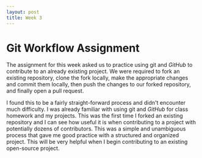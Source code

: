 ```yaml
---
layout: post
title: Week 3
---
```


# Git Workflow Assignment

The assignment for this week asked us to practice using git and *GitHub* to contribute to an already existing 
project. We were required to fork an existing repository, clone the fork locally, make the appropriate changes and commit them 
locally, then push the changes to our forked repository, and finally open a pull request.

I found this to be a fairly straight-forward process and didn't encounter much difficulty. I was already familiar with
using git and *GitHub* for class homework and my projects. This was the first time I forked an existing repository and I can see how
useful it is when contributing to a project with potentially dozens of contributors. This was a simple and unambiguous process
that gave me good practice with a structured and organized project. This will be very helpful when I begin contributing to an
existing open-source project.
